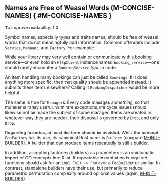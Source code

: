 ﻿<!-- Copyright (c) Microsoft Corporation. Licensed under the MIT license. -->

## Names are Free of Weasel Words (M-CONCISE-NAMES) { #M-CONCISE-NAMES }

<why>To improve readability.</why>
<version>1.0</version>

Symbol names, especially types and traits names, should be free of weasel words that do not meaningfully
add information. Common offenders include `Service`, `Manager`, and `Factory`. For example:

While your library may very well contain or communicate with a booking service&mdash;or even hold an `HttpClient`
instance named `booking_service`&mdash;one should rarely encounter a `BookingService` _type_ in code.

An item handling many bookings can just be called `Bookings`. If it does anything more specific, then that quality
should be appended instead. It submits these items elsewhere? Calling it `BookingDispatcher` would be more helpful.

The same is true for `Manager`s. Every code manages _something_, so that moniker is rarely useful. With rare
exceptions, life cycle issues should likewise not be made the subject of some manager. Items are created in whatever
way they are needed, their disposal is governed by `Drop`, and only `Drop`.

Regarding factories, at least the term should be avoided. While the concept `FooFactory` has its use, its canonical
Rust name is `Builder` (compare [M-INIT-BUILDER](../libs/ux/#M-INIT-BUILDER)). A builder that can produce items repeatedly is still a builder.

In addition, accepting factories (builders) as parameters is an unidiomatic import of OO concepts into Rust. If
repeatable instantiation is required, functions should ask for an `impl Fn() -> Foo` over a `FooBuilder` or
similar. In contrast, standalone builders have their use, but primarily to reduce parametric permutation complexity
around optional values (again, [M-INIT-BUILDER](../libs/ux/#M-INIT-BUILDER)).

